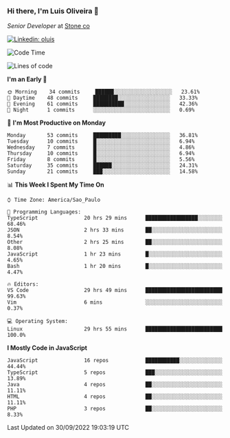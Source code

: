 ### Hi there, I'm Luis Oliveira 👋
*Senior Developer* at [Stone co](https://www.stone.com.br)  

[![Linkedin: oluis](https://img.shields.io/badge/-ooluis-blue?style=flat-square&logo=Linkedin&logoColor=white&link=https://www.linkedin.com/in/ooluis)](https://www.linkedin.com/in/ooluis/)

<!--START_SECTION:waka-->
![Code Time](http://img.shields.io/badge/Code%20Time-2%2C407%20hrs%2033%20mins-blue)

![Lines of code](https://img.shields.io/badge/From%20Hello%20World%20I%27ve%20Written-240%20Thousand%20lines%20of%20code-blue)

**I'm an Early 🐤** 

```text
🌞 Morning    34 commits     ██████░░░░░░░░░░░░░░░░░░░   23.61% 
🌆 Daytime    48 commits     ████████░░░░░░░░░░░░░░░░░   33.33% 
🌃 Evening    61 commits     ██████████░░░░░░░░░░░░░░░   42.36% 
🌙 Night      1 commits      ░░░░░░░░░░░░░░░░░░░░░░░░░   0.69%

```
📅 **I'm Most Productive on Monday** 

```text
Monday       53 commits     █████████░░░░░░░░░░░░░░░░   36.81% 
Tuesday      10 commits     █░░░░░░░░░░░░░░░░░░░░░░░░   6.94% 
Wednesday    7 commits      █░░░░░░░░░░░░░░░░░░░░░░░░   4.86% 
Thursday     10 commits     █░░░░░░░░░░░░░░░░░░░░░░░░   6.94% 
Friday       8 commits      █░░░░░░░░░░░░░░░░░░░░░░░░   5.56% 
Saturday     35 commits     ██████░░░░░░░░░░░░░░░░░░░   24.31% 
Sunday       21 commits     ███░░░░░░░░░░░░░░░░░░░░░░   14.58%

```


📊 **This Week I Spent My Time On** 

```text
⌚︎ Time Zone: America/Sao_Paulo

💬 Programming Languages: 
TypeScript               20 hrs 29 mins      █████████████████░░░░░░░░   68.46% 
JSON                     2 hrs 33 mins       ██░░░░░░░░░░░░░░░░░░░░░░░   8.54% 
Other                    2 hrs 25 mins       ██░░░░░░░░░░░░░░░░░░░░░░░   8.08% 
JavaScript               1 hr 23 mins        █░░░░░░░░░░░░░░░░░░░░░░░░   4.65% 
Bash                     1 hr 20 mins        █░░░░░░░░░░░░░░░░░░░░░░░░   4.47%

🔥 Editors: 
VS Code                  29 hrs 49 mins      █████████████████████████   99.63% 
Vim                      6 mins              ░░░░░░░░░░░░░░░░░░░░░░░░░   0.37%

💻 Operating System: 
Linux                    29 hrs 55 mins      █████████████████████████   100.0%

```

**I Mostly Code in JavaScript** 

```text
JavaScript               16 repos            ███████████░░░░░░░░░░░░░░   44.44% 
TypeScript               5 repos             ███░░░░░░░░░░░░░░░░░░░░░░   13.89% 
Java                     4 repos             ██░░░░░░░░░░░░░░░░░░░░░░░   11.11% 
HTML                     4 repos             ██░░░░░░░░░░░░░░░░░░░░░░░   11.11% 
PHP                      3 repos             ██░░░░░░░░░░░░░░░░░░░░░░░   8.33%

```



 Last Updated on 30/09/2022 19:03:19 UTC
<!--END_SECTION:waka-->
